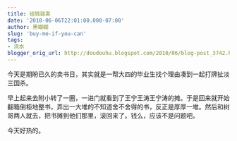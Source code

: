 ```yaml
---
title: 给钱就卖
date: '2010-06-06T22:01:00.000-07:00'
author: 黑糊糊
slug: 'buy-me-if-you-can'
tags:
- 流水
blogger_orig_url: http://doudouhu.blogspot.com/2010/06/blog-post_3742.html
---
```


今天是期盼已久的卖书日，其实就是一帮大四的毕业生找个理由凑到一起打牌扯淡三国杀。

早上起来去附小转了一圈，一进门就看到了王宁王涛王宁涛的摊。于是回来就开始翻箱倒柜地整书，弄出一大堆的不知道舍不舍得的书，反正是厚厚一堆。然后和树哥两人就去，把书摊到他们那里，滚回来了。钱么，应该不是问题吧。

今天好热的。
